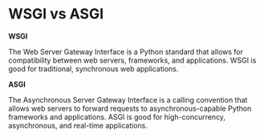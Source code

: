 # WSGI vs ASGI

**WSGI**

The Web Server Gateway Interface is a Python standard that allows for compatibility between web servers, frameworks, and applications. WSGI is good for traditional, synchronous web applications.

**ASGI**

The Asynchronous Server Gateway Interface is a calling convention that allows web servers to forward requests to asynchronous-capable Python frameworks and applications. ASGI is good for high-concurrency, asynchronous, and real-time applications.
